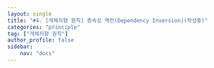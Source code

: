 ```yaml
---
layout: single
title: "#4. [개체지향 원칙] 종속성 역전(Dependency Inversion)(작성중)"
categories: "principle"
tag: ["개체지향 원칙"]
author_profile: false
sidebar: 
    nav: "docs"
---
```


